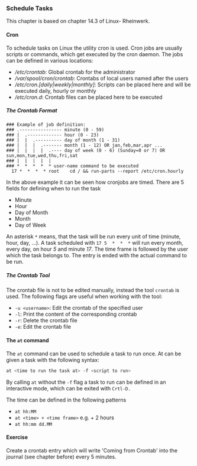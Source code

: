 ### Schedule Tasks
This chapter is based on chapter 14.3 of Linux- Rheinwerk.

#### Cron
To schedule tasks on Linux the utility cron is used.
Cron jobs are usually scripts or commands, which get executed by the cron daemon.
The jobs can be defined in various locations:
- */etc/crontab*: Global crontab for the administrator
- */var/spool/cron/crontab*: Crontabs of local users named after the users
- */etc/cron.[daily|weekly|monthly]*: Scripts can be placed here and will be executed daily, hourly or monthly
- */etc/cron.d*: Crontab files can be placed here to be executed

##### The Crontab Format

~~~~~
### Example of job definition:
### .---------------- minute (0 - 59)
### |  .------------- hour (0 - 23)
### |  |  .---------- day of month (1 - 31)
### |  |  |  .------- month (1 - 12) OR jan,feb,mar,apr ...
### |  |  |  |  .---- day of week (0 - 6) (Sunday=0 or 7) OR sun,mon,tue,wed,thu,fri,sat
### |  |  |  |  |
### *  *  *  *  * user-name command to be executed
  17 *  *  *  * root    cd / && run-parts --report /etc/cron.hourly
~~~~~

In the above example it can be seen how cronjobs are timed. There are 5 fields for defining when to run the task

- Minute
- Hour
- Day of Month
- Month
- Day of Week

An asterisk `*` means, that the task will be run every unit of time (minute, hour, day, ...). A task scheduled with `17 5  *  *  *` will run every month, every day, on hour *5* and minute *17*.
The time frame is followed by the user which the task belongs to. The entry is ended with the actual command to be run. 

##### The Crontab Tool
The crontab file is not to be edited manually, instead the tool `crontab` is used. The following flags are useful when working with the tool:
- `-u <username>`: Edit the crontab of the specified user
- `-l`: Print the content of the corresponding crontab
- `-r`: Delete the crontab file
- `-e`: Edit the crontab file

#### The `at` command

The `at` command can be used to schedule a task to run once. At can be given a task with the following syntax:

~~~~~ bash
at <time to run the task at> -f <script to run>
~~~~~

By calling `at` without the `-f` flag a task to run can be defined in an interactive mode, which can be exited with `Crtl-D.`

The time can be defined in the following patterns
- `at hh:MM`
- `at <time> + <time frame>` e.g. + 2 hours
- `at hh:mm dd.MM`

#### Exercise
Create a crontab entry which will write 'Coming from Crontab' into the journal (see chapter before) every 5 minutes.